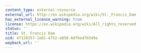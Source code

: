 ```yaml
---
content_type: external-resource
external_url: http://en.wikipedia.org/wiki/St._Francis_Dam
has_external_license_warning: true
license: https://en.wikipedia.org/wiki/All_rights_reserved
status: ''
title: St. Francis Dam
uid: 47120357-1e61-4752-a850-6df6e47b549a
wayback_url: ''
---
```

